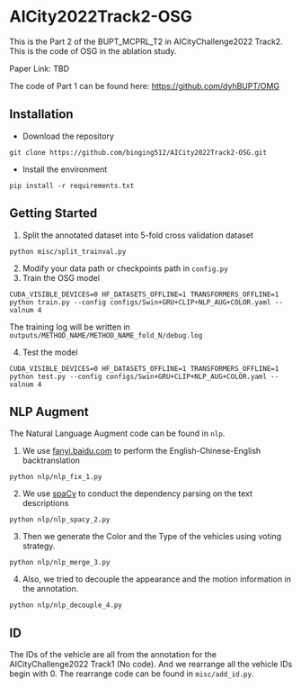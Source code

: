 # AICity2022Track2-OSG
This is the Part 2 of the BUPT_MCPRL_T2 in AICityChallenge2022 Track2. This is the code of OSG in the ablation study.

Paper Link: TBD 

The code of Part 1 can be found here: https://github.com/dyhBUPT/OMG

## Installation

- Download the repository

```shell
git clone https://github.com/binging512/AICity2022Track2-OSG.git
```

- Install the environment

```shell
pip install -r requirements.txt
```

## Getting Started

1. Split the annotated dataset into 5-fold cross validation dataset

```shell
python misc/split_trainval.py
```

2. Modify your data path or checkpoints path in ```config.py```
3. Train the OSG model

```shell
CUDA_VISIBLE_DEVICES=0 HF_DATASETS_OFFLINE=1 TRANSFORMERS_OFFLINE=1 python train.py --config configs/Swin+GRU+CLIP+NLP_AUG+COLOR.yaml --valnum 4
```

The training log will be written in ```outputs/METHOD_NAME/METHOD_NAME_fold_N/debug.log```

4. Test the model

```shell
CUDA_VISIBLE_DEVICES=0 HF_DATASETS_OFFLINE=1 TRANSFORMERS_OFFLINE=1 python test.py --config configs/Swin+GRU+CLIP+NLP_AUG+COLOR.yaml --valnum 4
```

## NLP Augment

The Natural Language Augment code can be found in ```nlp```.

1. We use [fanyi.baidu.com](https://fanyi.baidu.com) to perform the English-Chinese-English backtranslation

```shell
python nlp/nlp_fix_1.py
```

2. We use [spaCy](https://spacy.io/) to conduct the dependency parsing on the text descriptions

```shell
python nlp/nlp_spacy_2.py
```

3. Then we generate the Color and the Type of the vehicles using voting strategy.

```shell
python nlp/nlp_merge_3.py
```

4. Also, we tried to decouple the appearance and the motion information in the annotation. 

```shell
python nlp/nlp_decouple_4.py
```

## ID

The IDs of the vehicle are all from the annotation for the AICityChallenge2022 Track1 (No code). And we rearrange all the vehicle IDs begin with 0. The rearrange code can be found in ```misc/add_id.py```.

